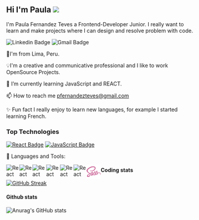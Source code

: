 ## Hi I'm Paula <img src="https://user-images.githubusercontent.com/1303154/88677602-1635ba80-d120-11ea-84d8-d263ba5fc3c0.gif" width=6%>

I'm Paula Fernandez Teves a Frontend-Developer Junior. I really want to learn and make projects where I can design and resolve problem with code.

![Linkedin Badge](https://img.shields.io/badge/-LinkedIn-blue) ![Gmail Badge](https://img.shields.io/badge/-Gmail-orange)

📌I'm from Lima, Peru.

💡I'm a creative and communicative professional and I like to work OpenSource Projects.

🌱 I’m currently learning JavaScript and REACT.

📫 How to reach me pfernandezteves@gmail.com

✨ Fun fact I really enjoy to learn new languages, for example I started learning French.


### Top Technologies 

[![React Badge](https://img.shields.io/badge/-React-61DBFB?style=for-the-badge&labelColor=black&logo=react&logoColor=61DBFB)](#) [![JavaScript Badge](https://img.shields.io/badge/-JavaScript-yellow?style=for-the-badge&labelColor=black&logo=javascript&logoColor=yellow)](#) 

🚀 Languages and Tools:

<img align="left" alt="React" width="35px" src="https://camo.githubusercontent.com/38b72f440cbf774558b9399b27bf659066e94b1eddc4510a9607ced1f028f6d0/68747470733a2f2f696d672e69636f6e73382e636f6d2f636f6c6f722f34382f3030303030302f72656163742d6e61746976652e706e67" /> <img align="left" alt="React" width="35px" src="https://camo.githubusercontent.com/da839b79b282a7658a172f07e13496fb18bcf9fa624d061def0e80f47a68ff1d/68747470733a2f2f696d672e69636f6e73382e636f6d2f636f6c6f722f34382f3030303030302f6a6176617363726970742e706e67" /> <img align="left" alt="React" width="37px" src="https://camo.githubusercontent.com/91624b4794cb98081ea55063865721be4b4399472c81e66b89b37fd07aad1d92/68747470733a2f2f696d672e69636f6e73382e636f6d2f636f6c6f722f34382f3030303030302f68746d6c2d352e706e67"> <img align="left" alt="React" width="37px" src="https://camo.githubusercontent.com/dc75aee770dff630309493116eeebd6a39c7042e4e94780a5e6c8f107bebe76f/68747470733a2f2f696d672e69636f6e73382e636f6d2f636f6c6f722f34382f3030303030302f637373332e706e67" /> <img align="left" alt="React" width="36px" src="https://camo.githubusercontent.com/04d74fa252ccfc767a20a5719365205c5251294b38c3d91d213491b24200e595/68747470733a2f2f696d672e69636f6e73382e636f6d2f636f6c6f722f34382f3030303030302f66697265626173652e706e67"> <img align="left" alt="React" width="35px" src="https://camo.githubusercontent.com/93b32389bf746009ca2370de7fe06c3b5146f4c99d99df65994f9ced0ba41685/68747470733a2f2f7777772e766563746f726c6f676f2e7a6f6e652f6c6f676f732f676574706f73746d616e2f676574706f73746d616e2d69636f6e2e737667">  <img align="left" alt="React" width="38" height="38" src="https://raw.githubusercontent.com/github/explore/80688e429a7d4ef2fca1e82350fe8e3517d3494d/topics/sass/sass.png">

#### Coding stats
[![GitHub Streak](https://github-readme-streak-stats.herokuapp.com?user=PaulaFernandezTeves)](https://git.io/streak-stats)

#### Github stats

![Anurag's GitHub stats](https://github-readme-stats.vercel.app/api?username=paulafernandezteves&hide=contribs,prs&theme=tokyonight)

